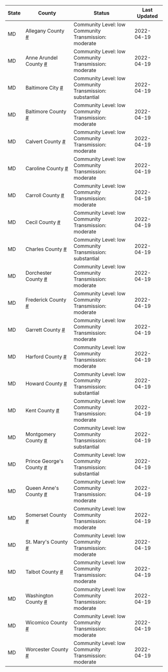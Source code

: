 State | County | Status | Last Updated
--- | --- | --- | --- 
MD | Allegany County <a href="#allegany_county">#</a> | <a name="allegany_county"></a>Community Level: low<br/>Community Transmission: moderate | 2022-04-19
MD | Anne Arundel County <a href="#anne_arundel_county">#</a> | <a name="anne_arundel_county"></a>Community Level: low<br/>Community Transmission: moderate | 2022-04-19
MD | Baltimore City <a href="#baltimore_city">#</a> | <a name="baltimore_city"></a>Community Level: low<br/>Community Transmission: substantial | 2022-04-19
MD | Baltimore County <a href="#baltimore_county">#</a> | <a name="baltimore_county"></a>Community Level: low<br/>Community Transmission: moderate | 2022-04-19
MD | Calvert County <a href="#calvert_county">#</a> | <a name="calvert_county"></a>Community Level: low<br/>Community Transmission: moderate | 2022-04-19
MD | Caroline County <a href="#caroline_county">#</a> | <a name="caroline_county"></a>Community Level: low<br/>Community Transmission: moderate | 2022-04-19
MD | Carroll County <a href="#carroll_county">#</a> | <a name="carroll_county"></a>Community Level: low<br/>Community Transmission: moderate | 2022-04-19
MD | Cecil County <a href="#cecil_county">#</a> | <a name="cecil_county"></a>Community Level: low<br/>Community Transmission: moderate | 2022-04-19
MD | Charles County <a href="#charles_county">#</a> | <a name="charles_county"></a>Community Level: low<br/>Community Transmission: substantial | 2022-04-19
MD | Dorchester County <a href="#dorchester_county">#</a> | <a name="dorchester_county"></a>Community Level: low<br/>Community Transmission: moderate | 2022-04-19
MD | Frederick County <a href="#frederick_county">#</a> | <a name="frederick_county"></a>Community Level: low<br/>Community Transmission: moderate | 2022-04-19
MD | Garrett County <a href="#garrett_county">#</a> | <a name="garrett_county"></a>Community Level: low<br/>Community Transmission: moderate | 2022-04-19
MD | Harford County <a href="#harford_county">#</a> | <a name="harford_county"></a>Community Level: low<br/>Community Transmission: moderate | 2022-04-19
MD | Howard County <a href="#howard_county">#</a> | <a name="howard_county"></a>Community Level: low<br/>Community Transmission: substantial | 2022-04-19
MD | Kent County <a href="#kent_county">#</a> | <a name="kent_county"></a>Community Level: low<br/>Community Transmission: moderate | 2022-04-19
MD | Montgomery County <a href="#montgomery_county">#</a> | <a name="montgomery_county"></a>Community Level: low<br/>Community Transmission: substantial | 2022-04-19
MD | Prince George's County <a href="#prince_george's_county">#</a> | <a name="prince_george's_county"></a>Community Level: low<br/>Community Transmission: substantial | 2022-04-19
MD | Queen Anne's County <a href="#queen_anne's_county">#</a> | <a name="queen_anne's_county"></a>Community Level: low<br/>Community Transmission: moderate | 2022-04-19
MD | Somerset County <a href="#somerset_county">#</a> | <a name="somerset_county"></a>Community Level: low<br/>Community Transmission: moderate | 2022-04-19
MD | St. Mary's County <a href="#st._mary's_county">#</a> | <a name="st._mary's_county"></a>Community Level: low<br/>Community Transmission: moderate | 2022-04-19
MD | Talbot County <a href="#talbot_county">#</a> | <a name="talbot_county"></a>Community Level: low<br/>Community Transmission: moderate | 2022-04-19
MD | Washington County <a href="#washington_county">#</a> | <a name="washington_county"></a>Community Level: low<br/>Community Transmission: moderate | 2022-04-19
MD | Wicomico County <a href="#wicomico_county">#</a> | <a name="wicomico_county"></a>Community Level: low<br/>Community Transmission: moderate | 2022-04-19
MD | Worcester County <a href="#worcester_county">#</a> | <a name="worcester_county"></a>Community Level: low<br/>Community Transmission: moderate | 2022-04-19
